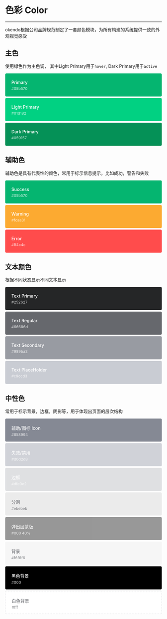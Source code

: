 <style lang="less">
  .demo-color-box {
    border-radius: 4px;
    padding: 20px;
    margin: 5px 0;
    height: 74px;
    box-sizing: border-box;
    color: #fff;
    font-size: 14px;
    font-weight: 500;

    .value {
      font-size: 12px;
      opacity: 0.69;
      line-height: 24px;
    }
  }

  .bg-primary {
    background-color: #05b570;
  }

  .bg-primary-light {
    background-color: #01d182;
  }

  .bg-primary-dark {
    background-color: #059157;
  }

  .bg-success {
    background-color: #05b570;
  }

  .bg-warning {
    background-color: #fcaa31;
  }

  .bg-error {
    background-color: #ff4c4c;
  }

  .bg-text-primary {
    background-color: #252627;
  }

  .bg-text-regular {
    background-color: #66686d;
  }

  .bg-text-secondary {
    background-color: #989ba2;
  }

  .bg-text-placeholder {
    background-color: #c9ccd3;
  }

  .bg-aid-icon {
    background-color: #858994;
  }

  .bg-aid-disabled {
    background-color: #d0d2d8;
  }

  .bg-aid-border {
    background-color: #dfe0e2;
  }

  .bg-aid-divider {
    background-color: #ebebeb;
    color: #66686d;
  }

  .bg-aid-modal {
    background-color: #000;
    opacity: .4;
  }

  .bg-aid-background {
    background-color: #f6f6f6;
    color: #66686d;
  }

  .bg-aid-white-background {
    background-color: #fff;
    border: 1px dashed #dfe0e2;
    color: #66686d;
  }

  .bg-aid-blank-background {
    background-color: #000;
  }

  [class*=" bg-border-"] {
    color: #989ba2;
  }
</style> 
# 色彩 Color

---

okendo根据公司品牌规范制定了一套颜色模块，为所有构建的系统提供一致的外观视觉感受

## 主色

使用绿色作为主色调， 其中Light Primary用于`hover`, Dark Primary用于`active`
<okendo-row :gutter="16">
  <okendo-col :span="8">
    <div class="demo-color-box bg-primary">
      Primary
      <div class="value">#05b570</div>
    </div>
  </okendo-col>
  <okendo-col :span="8">
    <div class="demo-color-box bg-primary-light">
      Light Primary
      <div class="value">#01d182</div>
    </div>
  </okendo-col>
  <okendo-col :span="8">
    <div class="demo-color-box bg-primary-dark">
      Dark Primary
      <div class="value">#059157</div>
    </div>
  </okendo-col>
</okendo-row>

## 辅助色

辅助色是具有代表性的颜色，常用于标示信息提示，比如成功，警告和失败

<okendo-row :gutter="16">
  <okendo-col :span="8">
    <div class="demo-color-box bg-success">
      Success
      <div class="value">#05b570</div>
    </div>
  </okendo-col>
  <okendo-col :span="8">
    <div class="demo-color-box bg-warning">
      Warning
      <div class="value">#fcaa31</div>
    </div>
  </okendo-col>
  <okendo-col :span="8">
    <div class="demo-color-box bg-error">
      Error
      <div class="value">#ff4c4c</div>
    </div>
  </okendo-col>
</okendo-row>

## 文本颜色

根据不同状态显示不同文本显示

<okendo-row :gutter="16">
  <okendo-col :span="6">
    <div class="demo-color-box bg-text-primary">
      Text Primary
      <div class="value">#252627</div>
    </div>
  </okendo-col>
  <okendo-col :span="6">
    <div class="demo-color-box bg-text-regular">
      Text Regular
      <div class="value">#66686d</div>
    </div>
  </okendo-col>
  <okendo-col :span="6">
    <div class="demo-color-box bg-text-secondary">
      Text Secondary
      <div class="value">#989ba2</div>
    </div>
  </okendo-col>
  <okendo-col :span="6">
    <div class="demo-color-box bg-text-placeholder">
      Text PlaceHolder
      <div class="value">#c9ccd3</div>
    </div>
  </okendo-col>
</okendo-row>


## 中性色

常用于标示背景，边框，阴影等，用于体现出页面的层次结构

<okendo-row :gutter="16">
  <okendo-col :span="6">
    <div class="demo-color-box bg-aid-icon">
      辅助/图标 Icon
      <div class="value">#858994</div>
    </div>
  </okendo-col>
  <okendo-col :span="6">
    <div class="demo-color-box bg-aid-disabled">
      失效/禁用
      <div class="value">#d0d2d8</div>
    </div>
  </okendo-col>
  <okendo-col :span="6">
    <div class="demo-color-box bg-aid-border">
      边框
      <div class="value">#dfe0e2</div>
    </div>
  </okendo-col>
  <okendo-col :span="6">
    <div class="demo-color-box bg-aid-divider">
      分割
      <div class="value">#ebebeb</div>
    </div>
  </okendo-col>
</okendo-row>
<okendo-row :gutter="16">
  <okendo-col :span="6">
    <div class="demo-color-box bg-aid-modal">
      弹出层蒙版
      <div class="value">#000 40%</div>
    </div>
  </okendo-col>
  <okendo-col :span="6">
    <div class="demo-color-box bg-aid-background">
      背景
      <div class="value">#f6f6f6</div>
    </div>
  </okendo-col>
  <okendo-col :span="6">
    <div class="demo-color-box bg-aid-blank-background">
      黑色背景
      <div class="value">#000</div>
    </div>
  </okendo-col>
  <okendo-col :span="6">
    <div class="demo-color-box bg-aid-white-background">
      白色背景
      <div class="value">#fff</div>
    </div>
  </okendo-col>
</okendo-row>
